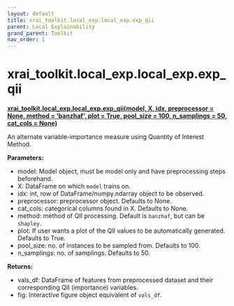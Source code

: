 ```yaml
---
layout: default
title: xrai_toolkit.local_exp.local_exp.exp_qii
parent: Local Explainability
grand_parent: Toolkit
nav_order: 1
---
```


# xrai_toolkit.local_exp.local_exp.exp_qii
**[xrai_toolkit.local_exp.local_exp.exp_qii(model, X, idx, preprocessor = None, method = 'banzhaf', plot = True, pool_size = 100, n_samplings = 50, cat_cols = None)](https://github.com/gaberamolete/xrai_toolkit/blob/main/local_exp/local_exp.py)**


An alternate variable-importance measure using Quantity of Interest Method.


**Parameters:**
- model: Model object, must be model only and have preprocessing steps beforehand.
- X: DataFrame on which `model` trains on.
- idx: int, row of DataFrame/numpy.ndarray object to be observed.
- preprocessor: preprocessor object. Defaults to None.
- cat_cols: categorical columns found in X. Defaults to None.
- method: method of QII processing. Default is `banzhaf`, but can be `shapley`.
- plot: If user wants a plot of the QII values to be automatically generated. Defaults to True.
- pool_size: no. of instances to be sampled from. Defaults to 100.
- n_samplings: no. of samplings. Defaults to 50.

**Returns:**
- vals_df: DataFrame of features from preprocessed dataset and their corresponding QII (importance) variables.
- fig: Interactive figure object equivalent of `vals_df`.
